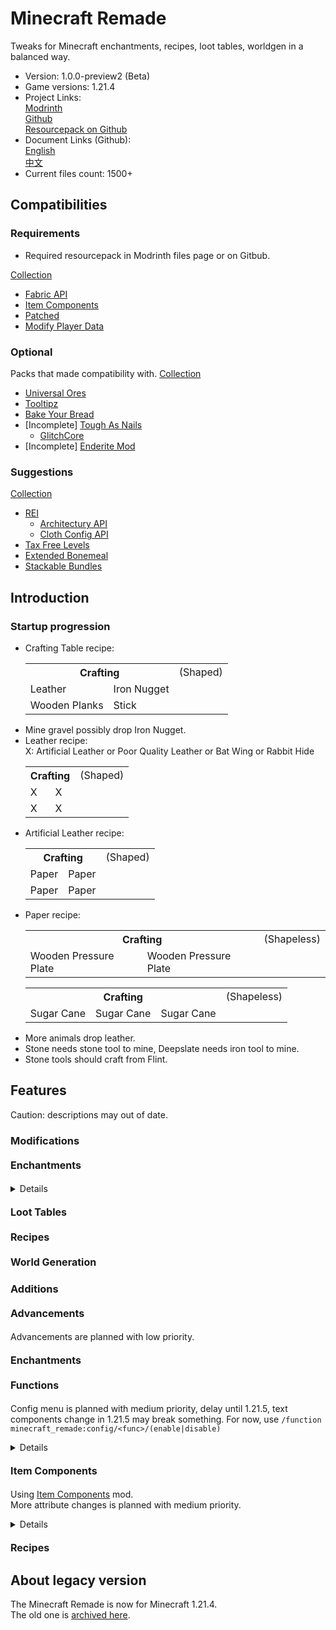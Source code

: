 # Minecraft Remade

Tweaks for Minecraft enchantments, recipes, loot tables, worldgen in a balanced way.

- Version: 1.0.0-preview2 (Beta)
- Game versions: 1.21.4
- Project Links:  
  [Modrinth](https://modrinth.com/datapack/oFkITbQM)  
  [Github](https://github.com/Minecrafthyr/minecraft_remade)  
  [Resourcepack on Github](https://github.com/Minecrafthyr/minecraft_remade-resources)
- Document Links (Github):  
  [English](https://github.com/Minecrafthyr/minecraft_remade/tree/main/Readme.md)  
  [中文](https://github.com/Minecrafthyr/minecraft_remade/tree/main/Readme/中文.md)
- Current files count: 1500+

## Compatibilities

### Requirements

- Required resourcepack in Modrinth files page or on Gitbub.

[Collection](https://modrinth.com/collection/vv2GYBKe)

- [Fabric API](https://www.modrinth.com/mod/P7dR8mSH)
- [Item Components](https://www.modrinth.com/mod/wOl8aLro)
- [Patched](https://www.modrinth.com/mod/IBlGrJtC)
- [Modify Player Data](https://modrinth.com/mod/e706DYY5)

### Optional

Packs that made compatibility with. [Collection](https://modrinth.com/collection/OomzyzBT)

- [Universal Ores](https://modrinth.com/mod/68kWHuUF)
- [Tooltipz](https://modrinth.com/mod/6FNv53gc)
- [Bake Your Bread](https://modrinth.com/mod/6FNv53gc/4cgX9zXl)
- \[Incomplete\] [Tough As Nails](https://modrinth.com/mod/ge1sOdFH)
  - [GlitchCore](https://modrinth.com/mod/s3dmwKy5)
- \[Incomplete\] [Enderite Mod](https://modrinth.com/mod/6lvRWqbA)

### Suggestions

[Collection](https://modrinth.com/collection/xnfbeiAU)

- [REI](https://modrinth.com/mod/nfn13YXA)
  - [Architectury API](https://modrinth.com/mod/lhGA9TYQ)
  - [Cloth Config API](https://modrinth.com/mod/9s6osm5g)
- [Tax Free Levels](https://modrinth.com/mod/jCBrrLTs)
- [Extended Bonemeal](https://modrinth.com/mod/bHkCoxMs)
- [Stackable Bundles](https://modrinth.com/mod/Hs0QCDz6)

## Introduction

### Startup progression

- Crafting Table recipe:
  <table>
    <tr> <th colspan=99>Crafting <td>(Shaped)
    <tr> <td>Leather <td>Iron Nugget
    <tr> <td>Wooden Planks <td>Stick
  </table>
- Mine gravel possibly drop Iron Nugget.
- Leather recipe:  
  X: Artificial Leather or Poor Quality Leather or Bat Wing or Rabbit Hide
  <table>
    <tr> <th colspan=99>Crafting <td>(Shaped)
    <tr> <td>X <td>X
    <tr> <td>X <td>X
  </table>
- Artificial Leather recipe:
  <table>
    <tr> <th colspan=99>Crafting <td>(Shaped)
    <tr> <td>Paper <td>Paper
    <tr> <td>Paper <td>Paper
  </table>
- Paper recipe:
  <table>
    <tr> <th colspan=99>Crafting <td>(Shapeless)
    <tr> <td>Wooden Pressure Plate <td>Wooden Pressure Plate
  </table>
  <table>
    <tr> <th colspan=99>Crafting <td>(Shapeless)
    <tr> <td>Sugar Cane <td>Sugar Cane <td>Sugar Cane
  </table>
- More animals drop leather.
- Stone needs stone tool to mine, Deepslate needs iron tool to mine.
- Stone tools should craft from Flint.

## Features

Caution: descriptions may out of date.

### Modifications

#### <span style="font-size:16px;">Enchantments</span>

<details>
</details>

#### <span style="font-size:16px;">Loot Tables</span>

#### <span style="font-size:16px;">Recipes</span>

#### <span style="font-size:16px;">World Generation</span>

### Additions

#### <span style="font-size:16px;">Advancements</span>

Advancements are planned with low priority.

#### <span style="font-size:16px;">Enchantments</span>

#### <span style="font-size:16px;">Functions</span>

Config menu is planned with medium priority, delay until 1.21.5, text components change in 1.21.5 may break something. For now, use `/function minecraft_remade:config/<func>/(enable|disable)`

<details>

- Attack CD: Some damage types (Player Attack, Mob Attack, etc.) are now bypass cooldown, so here is a additional attack cd for Player and Slimes.
- Flamming Arrows: Ignited arrows set fire on blocks when land.
- Melting Snowball: Snowballs on fire after 10 ticks(0.5 second) are cleared.
- Path Speed: Living Entities on Dirt Path +10% Movement Speed.
- Spectral Arrow Glowing: Spectral Arrow Entities are now glowing.
- Elytra Slow Fall: Sneak when equipping Elytra gives you Slow Fall effect.
- Stonecutter Damage: Stonecutter damage Living Entities.
- Regeneration: Player natural regeneration is modified. Regeneration speed scaling by difficulty(seconds)
  <table>
    <tr> <th>Nutrition <th>18 <th>12 <th>6
    <tr> <th>Peaceful  <td>1  <td>2  <td>3
    <tr> <th>Easy      <td>2  <td>4  <td>6
    <tr> <th>Normal    <td>4  <td>6  <td>12
    <tr> <th>Hard      <td>8  <td>16 <td>24
  </table>
- Fast Climb: Hold jump key (default: Space) and forward/backward/left/right key(default: W/A/S/D) on climbable blocks climb up faster.
- Food Exhaustion: Food Exhaustion always increase. Jump exhaustion more.
- Safe Fall Distance: Player Safe Fall Distance attribute base is 4 instead of 3. Sneaking add 1 Safe Fall Distance again.
- Triggers:  
  `/trigger minecraft_remade.back_to_death_location`Back to death location. (Disabled by default)  
  `/trigger minecraft_remade.get_death_location`Get death location. (Disabled by default)  
  `/trigger minecraft_remade.config`Display config screen in chat. (planned)  
  `/trigger minecraft_remade.hat`Move one of mainhand items to head.  
  `/trigger minecraft_remade.hat.make`Set mainhand items equippable on head. `/trigger minecraft_remade.hat.unmake`Remove this function.  
  `/trigger minecraft_remade.random_teleport` or `/trigger minecraft_remade.rtp`Random teleport with 10000 block radius centered around point `(0,0)`. (Disabled by default)  
  `/trigger minecraft_remade.sit`Sit if not standing on air. (Disabled by default)  
  `/trigger minecraft_remade.surface`Teleport to world highest point of here. (Disabled by default)  
  `/trigger minecraft_remade.suicide`Kill yourself. (Disabled by default)

</details>

#### <span style="font-size:16px;">Item Components</span>

Using [Item Components](https://www.modrinth.com/mod/item-components) mod.  
More attribute changes is planned with medium priority.

<details>

_(Default consume time is 1.6 second.)_  
_(As now, food nutrition and saturation still doesn't so balanced.)_

- More items has 64 max stack size.
- Throwable items now has 0.2 second cooldown.
- “Mace, Heavy Core, Blaze Rod, Blaze Powder, End Rod, Obsidian, Crying Obsidian, Ender Chest, Respawn Anchor, Bedrock, Reinforced Deepslate, End Portal Frame, Spawner, Trial Spawner, Vault, All Command Blocks” Items resistant fire.
- Consume Glow Berries gives you Glowing effect.
- Melon Slice Use Remainder is now Melon Seeds.
- Milk has 1 nutrition, 2 saturation.
- Paper is consumable, requires 3.2 seconds to consume, has 10 seconds cooldown, it regenerate 5 health points(Instant Health effect).
- Rotten Flesh has 2 nutrition, 2 saturation, 30 seconds of hunger effect, 20% chance for 5 seconds of poison effect.
- Wheat Seeds and Pumpkin Seeds are consumable, has 0.5 saturation.
- Sugar is consumable, it can always eat, has 2 nutrition, 0.4 saturation.
- Netherite-style items has Uncommon Rarity.
- Mace is Unbreakable,  
  <span style="color:green;">10 Attack Damage  
  0.6 Attack Speed</span>
- Max Damage of tools: Wooden = 16, Stone = 64, Iron = 384, Golden = 32, Diamond = 1536, Netherite = 2048.
- Red and Brown Mushroom requires 1.6 seconds to consume, has 1 nutrition, 1.2 saturation. Red Mushroom apply Poison effect for 10 seconds, 2 level.

</details>

#### <span style="font-size:16px;">Recipes</span>

## About legacy version

The Minecraft Remade is now for Minecraft 1.21.4.  
The old one is [archived here](https://github.com/Minecrafthyr/mcre).
